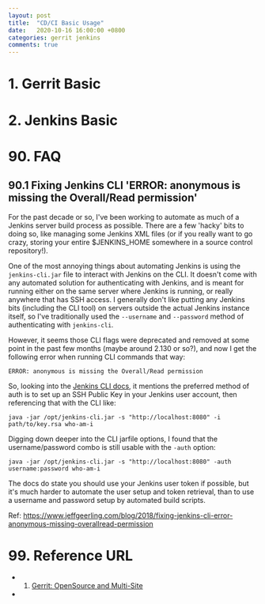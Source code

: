 ```yaml
---
layout: post 
title:  "CD/CI Basic Usage"
date:   2020-10-16 16:00:00 +0800
categories: gerrit jenkins
comments: true
---
```


# 1. Gerrit Basic



# 2. Jenkins Basic





# 90. FAQ

## 90.1 Fixing Jenkins CLI 'ERROR: anonymous is missing the Overall/Read permission'

For the past decade or so, I've been working to automate as much of a Jenkins server build process as possible. There are a few 'hacky' bits to doing so, like managing some Jenkins XML files (or if you really want to go crazy, storing your entire $JENKINS_HOME somewhere in a source control repository!).

One of the most annoying things about automating Jenkins is using the `jenkins-cli.jar` file to interact with Jenkins on the CLI. It doesn't come with any automated solution for authenticating with Jenkins, and is meant for running either on the same server where Jenkins is running, or really anywhere that has SSH access. I generally don't like putting any Jenkins bits (including the CLI tool) on servers outside the actual Jenkins instance itself, so I've traditionally used the `--username` and `--password` method of authenticating with `jenkins-cli`.

However, it seems those CLI flags were deprecated and removed at some point in the past few months (maybe around 2.130 or so?), and now I get the following error when running CLI commands that way:

```
ERROR: anonymous is missing the Overall/Read permission
```

So, looking into the [Jenkins CLI docs](https://jenkins.io/doc/book/managing/cli/), it mentions the preferred method of auth is to set up an SSH Public Key in your Jenkins user account, then referencing that with the CLI like:

```
java -jar /opt/jenkins-cli.jar -s "http://localhost:8080" -i path/to/key.rsa who-am-i
```

Digging down deeper into the CLI jarfile options, I found that the username/password combo is still usable with the `-auth` option:

```
java -jar /opt/jenkins-cli.jar -s "http://localhost:8080" -auth username:password who-am-i
```

The docs do state you should use your Jenkins user token if possible, but it's much harder to automate the user setup and token retrieval, than to use a username and password setup by automated build scripts.



Ref: https://www.jeffgeerling.com/blog/2018/fixing-jenkins-cli-error-anonymous-missing-overallread-permission



# 99. Reference URL

* 1) [Gerrit: OpenSource and Multi-Site](https://gitenterprise.me/2019/03/02/gerrit-opensource-and-multi-site/)
* 


